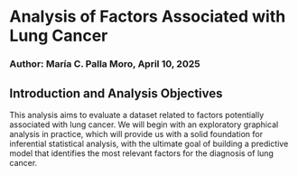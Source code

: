 # Analysis of Factors Associated with Lung Cancer

### Author: María C. Palla Moro,  April 10, 2025

## Introduction and Analysis Objectives

This analysis aims to evaluate a dataset related to factors potentially associated with lung cancer. We will begin with an exploratory graphical analysis in practice, which will provide us with a solid foundation for inferential statistical analysis, with the ultimate goal of building a predictive model that identifies the most relevant factors for the diagnosis of lung cancer.

